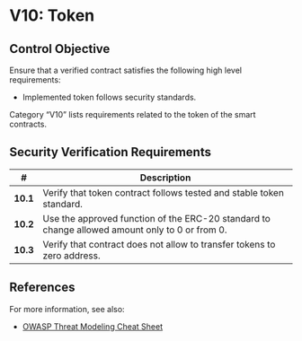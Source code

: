# V10: Token

## Control Objective

Ensure that a verified contract satisfies the following high level requirements:
* Implemented token follows security standards.

Category “V10” lists requirements related to the token of the smart contracts.

## Security Verification Requirements

| # | Description |
| --- | --- |
| **10.1** | Verify that token contract follows tested and stable token standard. |
| **10.2** | Use the approved function of the ERC-20 standard to change allowed amount only to 0 or from 0.  |
| **10.3** | Verify that contract does not allow to transfer tokens to zero address. |


## References

For more information, see also:

* [OWASP Threat Modeling Cheat Sheet](https://www.owasp.org/index.php/Threat_Modeling_Cheat_Sheet)
